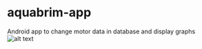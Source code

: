 # aquabrim-app
Android app to change motor data in database and display graphs
<br/>
![alt text](https://drive.google.com/file/d/1UClfMVfBxOXFY07DV6FRvYyB-z07EK9o)
